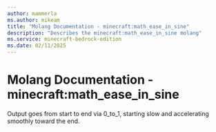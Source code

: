 ```yaml
---
author: mammerla
ms.author: mikeam
title: "Molang Documentation - minecraft:math_ease_in_sine"
description: "Describes the minecraft:math_ease_in_sine molang"
ms.service: minecraft-bedrock-edition
ms.date: 02/11/2025 
---
```


# Molang Documentation - minecraft:math_ease_in_sine

Output goes from start to end via 0_to_1, starting slow and accelerating smoothly toward the end.
